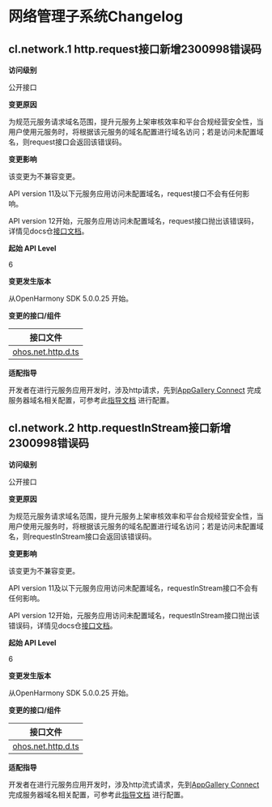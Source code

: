 # 网络管理子系统Changelog

## cl.network.1 http.request接口新增2300998错误码

**访问级别**

公开接口

**变更原因**

为规范元服务请求域名范围，提升元服务上架审核效率和平台合规经营安全性，当用户使用元服务时，将根据该元服务的域名配置进行域名访问；若是访问未配置域名，则request接口会返回该错误码。

**变更影响**

该变更为不兼容变更。

API version 11及以下元服务应用访问未配置域名，request接口不会有任何影响。

API version
12开始，元服务应用访问未配置域名，request接口抛出该错误码，详情见docs仓[接口文档](../../../application-dev/reference/apis-network-kit/js-apis-http.md)。

**起始 API Level**

6

**变更发生版本**

从OpenHarmony SDK 5.0.0.25 开始。

**变更的接口/组件**

| 接口文件                                                                                                     |
|----------------------------------------------------------------------------------------------------------|
| [ohos.net.http.d.ts](https://gitee.com/openharmony/interface_sdk-js/blob/master/api/@ohos.net.http.d.ts) |

**适配指导**

开发者在进行元服务应用开发时，涉及http请求，先到[AppGallery Connect](https://developer.huawei.com/consumer/cn/service/josp/agc/index.html)
完成服务器域名相关配置，可参考此[指导文档](https://developer.huawei.com/consumer/cn/doc/atomic-guides-V5/agc-help-harmonyos-server-domain-V5)
进行配置。

## cl.network.2 http.requestInStream接口新增2300998错误码

**访问级别**

公开接口

**变更原因**

为规范元服务请求域名范围，提升元服务上架审核效率和平台合规经营安全性，当用户使用元服务时，将根据该元服务的域名配置进行域名访问；若是访问未配置域名，则requestInStream接口会返回该错误码。

**变更影响**

该变更为不兼容变更。

API version 11及以下元服务应用访问未配置域名，requestInStream接口不会有任何影响。

API version
12开始，元服务应用访问未配置域名，requestInStream接口抛出该错误码，详情见docs仓[接口文档](../../../application-dev/reference/apis-network-kit/js-apis-http.md)。

**起始 API Level**

6

**变更发生版本**

从OpenHarmony SDK 5.0.0.25 开始。

**变更的接口/组件**

| 接口文件                                                                                                     |
|----------------------------------------------------------------------------------------------------------|
| [ohos.net.http.d.ts](https://gitee.com/openharmony/interface_sdk-js/blob/master/api/@ohos.net.http.d.ts) |

**适配指导**

开发者在进行元服务应用开发时，涉及http流式请求，先到[AppGallery Connect](https://developer.huawei.com/consumer/cn/service/josp/agc/index.html)
完成服务器域名相关配置，可参考此[指导文档](https://developer.huawei.com/consumer/cn/doc/atomic-guides-V5/agc-help-harmonyos-server-domain-V5)
进行配置。
